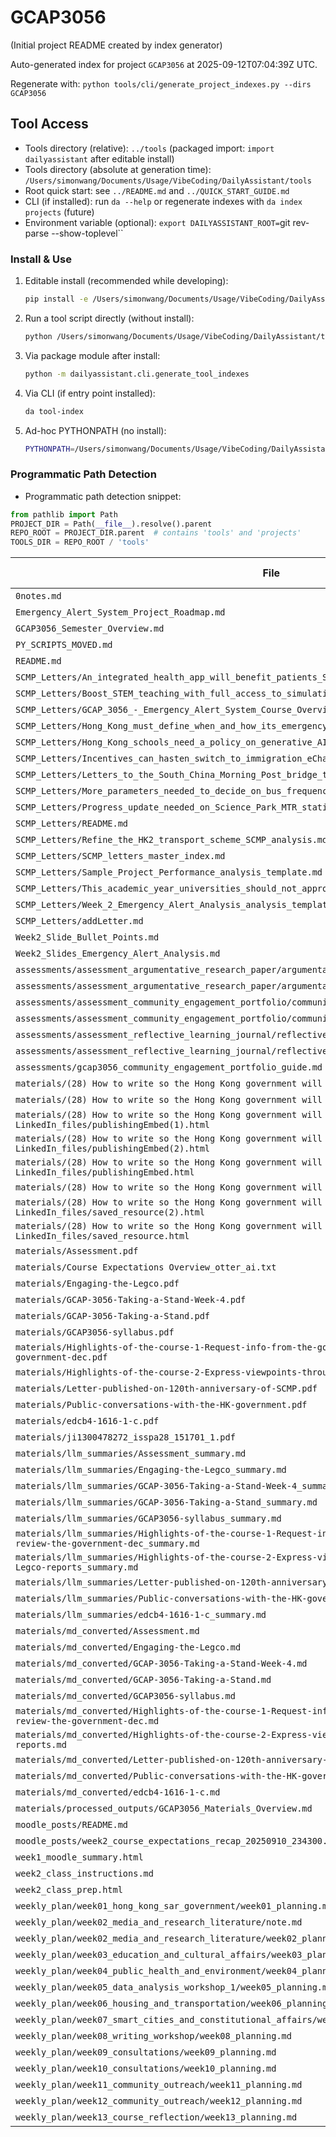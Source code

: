 # GCAP3056

(Initial project README created by index generator)


<!-- AUTO_PROJECT_INDEX:START -->
Auto-generated index for project `GCAP3056` at 2025-09-12T07:04:39Z UTC.
<!-- DAILYASSISTANT_TOOLS_PATH=../tools -->
Regenerate with: `python tools/cli/generate_project_indexes.py --dirs GCAP3056`

## Tool Access
- Tools directory (relative): `../tools` (packaged import: `import dailyassistant` after editable install)
- Tools directory (absolute at generation time): `/Users/simonwang/Documents/Usage/VibeCoding/DailyAssistant/tools`
- Root quick start: see `../README.md` and `../QUICK_START_GUIDE.md`
- CLI (if installed): run `da --help` or regenerate indexes with `da index projects` (future)
- Environment variable (optional): `export DAILYASSISTANT_ROOT=`git rev-parse --show-toplevel``

### Install & Use
1. Editable install (recommended while developing):
   ````bash
   pip install -e /Users/simonwang/Documents/Usage/VibeCoding/DailyAssistant
   ````
2. Run a tool script directly (without install):
   ````bash
   python /Users/simonwang/Documents/Usage/VibeCoding/DailyAssistant/tools/cli/generate_tool_indexes.py
   ````
3. Via package module after install:
   ````bash
   python -m dailyassistant.cli.generate_tool_indexes
   ````
4. Via CLI (if entry point installed):
   ````bash
   da tool-index
   ````
5. Ad-hoc PYTHONPATH (no install):
   ````bash
   PYTHONPATH=/Users/simonwang/Documents/Usage/VibeCoding/DailyAssistant python /Users/simonwang/Documents/Usage/VibeCoding/DailyAssistant/tools/cli/generate_project_indexes.py --dirs GCAP3056
   ````

### Programmatic Path Detection
- Programmatic path detection snippet:

```python
from pathlib import Path
PROJECT_DIR = Path(__file__).resolve().parent
REPO_ROOT = PROJECT_DIR.parent  # contains 'tools' and 'projects'
TOOLS_DIR = REPO_ROOT / 'tools'
```

| File | Type | Size (bytes) |
|------|------|-------------|
| `0notes.md` | .md | 4271 |
| `Emergency_Alert_System_Project_Roadmap.md` | .md | 8596 |
| `GCAP3056_Semester_Overview.md` | .md | 4385 |
| `PY_SCRIPTS_MOVED.md` | .md | 201 |
| `README.md` | .md | 8645 |
| `SCMP_Letters/An_integrated_health_app_will_benefit_patients_SCMP_analysis.md` | .md | 6279 |
| `SCMP_Letters/Boost_STEM_teaching_with_full_access_to_simulations_SCMP_analysis.md` | .md | 6382 |
| `SCMP_Letters/GCAP_3056_-_Emergency_Alert_System_Course_Overview_analysis_template.md` | .md | 3606 |
| `SCMP_Letters/Hong_Kong_must_define_when_and_how_its_emergency_warning_sys_SCMP_analysis.md` | .md | 6435 |
| `SCMP_Letters/Hong_Kong_schools_need_a_policy_on_generative_AI_to_benefit__SCMP_analysis.md` | .md | 6504 |
| `SCMP_Letters/Incentives_can_hasten_switch_to_immigration_eChannel_SCMP_analysis.md` | .md | 6326 |
| `SCMP_Letters/Letters_to_the_South_China_Morning_Post_bridge_the_space_bet_SCMP_analysis.md` | .md | 6485 |
| `SCMP_Letters/More_parameters_needed_to_decide_on_bus_frequencies_SCMP_analysis.md` | .md | 6348 |
| `SCMP_Letters/Progress_update_needed_on_Science_Park_MTR_station_SCMP_analysis.md` | .md | 6335 |
| `SCMP_Letters/README.md` | .md | 2861 |
| `SCMP_Letters/Refine_the_HK2_transport_scheme_SCMP_analysis.md` | .md | 6062 |
| `SCMP_Letters/SCMP_letters_master_index.md` | .md | 250294 |
| `SCMP_Letters/Sample_Project_Performance_analysis_template.md` | .md | 3263 |
| `SCMP_Letters/This_academic_year_universities_should_not_approach_AI_with__SCMP_analysis.md` | .md | 6304 |
| `SCMP_Letters/Week_2_Emergency_Alert_Analysis_analysis_template.md` | .md | 3133 |
| `SCMP_Letters/addLetter.md` | .md | 4949 |
| `Week2_Slide_Bullet_Points.md` | .md | 7182 |
| `Week2_Slides_Emergency_Alert_Analysis.md` | .md | 13007 |
| `assessments/assessment_argumentative_research_paper/argumentative_research_paper_instructions.md` | .md | 4288 |
| `assessments/assessment_argumentative_research_paper/argumentative_research_paper_rubric.md` | .md | 3356 |
| `assessments/assessment_community_engagement_portfolio/community_engagement_portfolio_instructions.md` | .md | 4304 |
| `assessments/assessment_community_engagement_portfolio/community_engagement_portfolio_rubric.md` | .md | 3584 |
| `assessments/assessment_reflective_learning_journal/reflective_learning_journal_instructions.md` | .md | 4255 |
| `assessments/assessment_reflective_learning_journal/reflective_learning_journal_rubric.md` | .md | 3462 |
| `assessments/gcap3056_community_engagement_portfolio_guide.md` | .md | 8582 |
| `materials/(28) How to write so the Hong Kong government will listen _ LinkedIn.html` | .html | 1543109 |
| `materials/(28) How to write so the Hong Kong government will listen _ LinkedIn_files/index.html` | .html | 2142 |
| `materials/(28) How to write so the Hong Kong government will listen _ LinkedIn_files/publishingEmbed(1).html` | .html | 1869 |
| `materials/(28) How to write so the Hong Kong government will listen _ LinkedIn_files/publishingEmbed(2).html` | .html | 1852 |
| `materials/(28) How to write so the Hong Kong government will listen _ LinkedIn_files/publishingEmbed.html` | .html | 2194 |
| `materials/(28) How to write so the Hong Kong government will listen _ LinkedIn_files/radar.html` | .html | 707 |
| `materials/(28) How to write so the Hong Kong government will listen _ LinkedIn_files/saved_resource(2).html` | .html | 149 |
| `materials/(28) How to write so the Hong Kong government will listen _ LinkedIn_files/saved_resource.html` | .html | 149 |
| `materials/Assessment.pdf` | .pdf | 649888 |
| `materials/Course Expectations Overview_otter_ai.txt` | .txt | 6717 |
| `materials/Engaging-the-Legco.pdf` | .pdf | 746354 |
| `materials/GCAP-3056-Taking-a-Stand-Week-4.pdf` | .pdf | 2555825 |
| `materials/GCAP-3056-Taking-a-Stand.pdf` | .pdf | 9038663 |
| `materials/GCAP3056-syllabus.pdf` | .pdf | 152468 |
| `materials/Highlights-of-the-course-1-Request-info-from-the-government-and-critically-review-the-government-dec.pdf` | .pdf | 1601626 |
| `materials/Highlights-of-the-course-2-Express-viewpoints-through-SCMP-letters-and-Legco-reports.pdf` | .pdf | 1075503 |
| `materials/Letter-published-on-120th-anniversary-of-SCMP.pdf` | .pdf | 614018 |
| `materials/Public-conversations-with-the-HK-government.pdf` | .pdf | 578915 |
| `materials/edcb4-1616-1-c.pdf` | .pdf | 2993397 |
| `materials/ji1300478272_isspa28_151701_1.pdf` | .pdf | 185247 |
| `materials/llm_summaries/Assessment_summary.md` | .md | 1585 |
| `materials/llm_summaries/Engaging-the-Legco_summary.md` | .md | 1600 |
| `materials/llm_summaries/GCAP-3056-Taking-a-Stand-Week-4_summary.md` | .md | 1626 |
| `materials/llm_summaries/GCAP-3056-Taking-a-Stand_summary.md` | .md | 1612 |
| `materials/llm_summaries/GCAP3056-syllabus_summary.md` | .md | 1598 |
| `materials/llm_summaries/Highlights-of-the-course-1-Request-info-from-the-government-and-critically-review-the-government-dec_summary.md` | .md | 1546 |
| `materials/llm_summaries/Highlights-of-the-course-2-Express-viewpoints-through-SCMP-letters-and-Legco-reports_summary.md` | .md | 1732 |
| `materials/llm_summaries/Letter-published-on-120th-anniversary-of-SCMP_summary.md` | .md | 1654 |
| `materials/llm_summaries/Public-conversations-with-the-HK-government_summary.md` | .md | 1650 |
| `materials/llm_summaries/edcb4-1616-1-c_summary.md` | .md | 657 |
| `materials/md_converted/Assessment.md` | .md | 1565 |
| `materials/md_converted/Engaging-the-Legco.md` | .md | 2787 |
| `materials/md_converted/GCAP-3056-Taking-a-Stand-Week-4.md` | .md | 10006 |
| `materials/md_converted/GCAP-3056-Taking-a-Stand.md` | .md | 45250 |
| `materials/md_converted/GCAP3056-syllabus.md` | .md | 14543 |
| `materials/md_converted/Highlights-of-the-course-1-Request-info-from-the-government-and-critically-review-the-government-dec.md` | .md | 785 |
| `materials/md_converted/Highlights-of-the-course-2-Express-viewpoints-through-SCMP-letters-and-Legco-reports.md` | .md | 5877 |
| `materials/md_converted/Letter-published-on-120th-anniversary-of-SCMP.md` | .md | 2688 |
| `materials/md_converted/Public-conversations-with-the-HK-government.md` | .md | 3122 |
| `materials/md_converted/edcb4-1616-1-c.md` | .md | 68 |
| `materials/processed_outputs/GCAP3056_Materials_Overview.md` | .md | 4175 |
| `moodle_posts/README.md` | .md | 825 |
| `moodle_posts/week2_course_expectations_recap_20250910_234300.html` | .html | 8615 |
| `week1_moodle_summary.html` | .html | 7057 |
| `week2_class_instructions.md` | .md | 1453 |
| `week2_class_prep.html` | .html | 11659 |
| `weekly_plan/week01_hong_kong_sar_government/week01_planning.md` | .md | 2641 |
| `weekly_plan/week02_media_and_research_literature/note.md` | .md | 7606 |
| `weekly_plan/week02_media_and_research_literature/week02_planning.md` | .md | 2505 |
| `weekly_plan/week03_education_and_cultural_affairs/week03_planning.md` | .md | 2486 |
| `weekly_plan/week04_public_health_and_environment/week04_planning.md` | .md | 2413 |
| `weekly_plan/week05_data_analysis_workshop_1/week05_planning.md` | .md | 2245 |
| `weekly_plan/week06_housing_and_transportation/week06_planning.md` | .md | 2370 |
| `weekly_plan/week07_smart_cities_and_constitutional_affairs/week07_planning.md` | .md | 2404 |
| `weekly_plan/week08_writing_workshop/week08_planning.md` | .md | 2219 |
| `weekly_plan/week09_consultations/week09_planning.md` | .md | 2108 |
| `weekly_plan/week10_consultations/week10_planning.md` | .md | 2084 |
| `weekly_plan/week11_community_outreach/week11_planning.md` | .md | 2130 |
| `weekly_plan/week12_community_outreach/week12_planning.md` | .md | 2120 |
| `weekly_plan/week13_course_reflection/week13_planning.md` | .md | 2103 |

<!-- AUTO_PROJECT_INDEX:END -->
